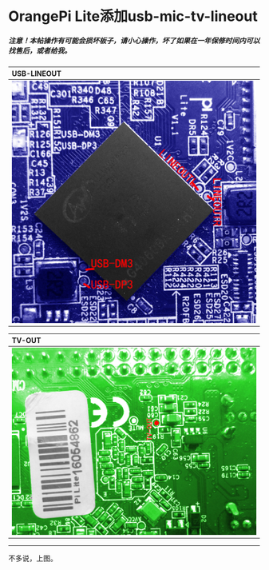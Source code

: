 # OrangePi Lite添加usb-mic-tv-lineout

##### 注意！本帖操作有可能会损坏板子，请小心操作，坏了如果在一年保修时间内可以找售后，或者给我。

| USB-LINEOUT |
| :--- |
| ![](/assets/orangepi-one-lite/lite-usb-lineout.jpg) |

| TV-OUT |
| :--- |
| ![](/assets/orangepi-one-lite/orangepi-lite-tv-out.jpg) |

---

不多说，上图。

